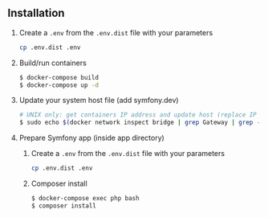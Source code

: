 
## Installation

1. Create a `.env` from the `.env.dist` file with your parameters

    ```bash
    cp .env.dist .env
    ```


2. Build/run containers

    ```bash
    $ docker-compose build
    $ docker-compose up -d
    ```

3. Update your system host file (add symfony.dev)

    ```bash
    # UNIX only: get containers IP address and update host (replace IP according to your configuration) (on Windows, edit C:\Windows\System32\drivers\etc\hosts)
    $ sudo echo $(docker network inspect bridge | grep Gateway | grep -o -E '[0-9\.]+') "symfony.dev" >> /etc/hosts
    ```

4. Prepare Symfony app (inside app directory)
    1. Create a `.env` from the `.env.dist` file with your parameters

        ```bash
        cp .env.dist .env
        ```

    2. Composer install

        ```bash
        $ docker-compose exec php bash
        $ composer install
        ```
